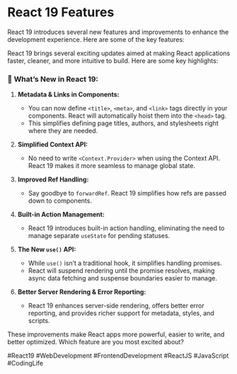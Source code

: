 # React 19 Features

React 19 introduces several new features and improvements to enhance the development experience. Here are some of the key features:

React 19 brings several exciting updates aimed at making React applications faster, cleaner, and more intuitive to build. Here are some key highlights:  

### 🚀 **What’s New in React 19:**  

1. **Metadata & Links in Components:**  
   - You can now define `<title>`, `<meta>`, and `<link>` tags directly in your components. React will automatically hoist them into the `<head>` tag.  
   - This simplifies defining page titles, authors, and stylesheets right where they are needed.  

2. **Simplified Context API:**  
   - No need to write `<Context.Provider>` when using the Context API. React 19 makes it more seamless to manage global state.  

3. **Improved Ref Handling:**  
   - Say goodbye to `forwardRef`. React 19 simplifies how refs are passed down to components.  

4. **Built-in Action Management:**  
   - React 19 introduces built-in action handling, eliminating the need to manage separate `useState` for pending statuses.  

5. **The New `use()` API:**  
   - While `use()` isn’t a traditional hook, it simplifies handling promises.  
   - React will suspend rendering until the promise resolves, making async data fetching and suspense boundaries easier to manage.  

6. **Better Server Rendering & Error Reporting:**  
   - React 19 enhances server-side rendering, offers better error reporting, and provides richer support for metadata, styles, and scripts.

These improvements make React apps more powerful, easier to write, and better optimized. Which feature are you most excited about?  

#React19 #WebDevelopment #FrontendDevelopment #ReactJS #JavaScript #CodingLife